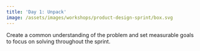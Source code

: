 ```yaml
---
title: 'Day 1: Unpack'
image: /assets/images/workshops/product-design-sprint/box.svg
---
```


Create a common understanding of the problem and set measurable goals to focus
on solving throughout the sprint.
